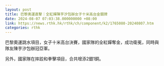 ```yaml
---
layout: post
title: 巴黎奧運直擊｜全紅嬋陳芋汐包辦女子十米高台金銀牌
date: 2024-08-07 07:03:38.000000000 +08:00
link: https://news.rthk.hk/rthk/ch/component/k2/1765080-20240807.htm
categories: rthk
---
```


巴黎奧運跳水項目，女子十米高台決賽，國家隊的全紅嬋奪金，成功衛冕，同時與隊友陳芋汐包辦冠亞軍。

另外，國家隊在摔跤和拳擊項目，合共增添2銀1銅。

